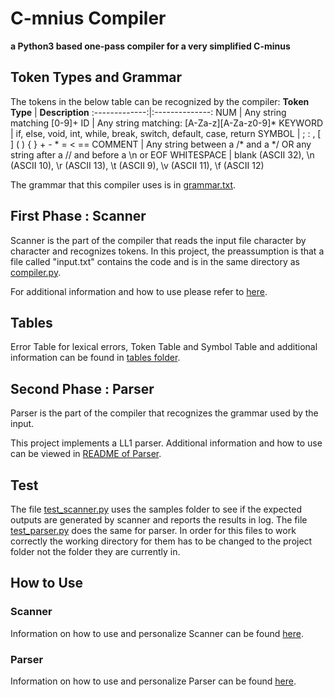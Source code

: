 # C-mnius Compiler

**a Python3 based one-pass compiler for a very simplified C-minus**

## Token Types and Grammar

The tokens in the below table can be recognized by the compiler:
**Token Type** | **Description**
:-------------:|:--------------:
NUM | Any string matching [0-9]+
ID | Any string matching: [A-Za-z][A-Za-z0-9]*
KEYWORD | if, else, void, int, while, break, switch, default, case, return
SYMBOL | ; : , [ ] ( ) { } + - * = < ==
COMMENT | Any string between a /* and a */ OR any string after a // and before a \n or EOF
WHITESPACE | blank (ASCII 32), \n (ASCII 10), \r (ASCII 13), \t (ASCII 9), \v (ASCII 11), \f (ASCII 12)

The grammar that this compiler uses is in [grammar.txt](https://github.com/ArshiAAkhavan/C-minus-compiler/blob/master/Parser/data/grammar.txt).

## First Phase : Scanner
Scanner is the part of the compiler that reads the input file character by character and recognizes tokens.
In this project, the preassumption is that a file called "input.txt" contains the code and is in the same directory as [compiler.py](https://github.com/ArshiAAkhavan/C-minus-compiler/blob/master/compiler.py). 

For additional information and how to use please refer to [here](https://github.com/ArshiAAkhavan/C-minus-compiler/edit/master/scanner/README.md).
## Tables
Error Table for lexical errors, Token Table and Symbol Table and additional information can be found in [tables folder](https://github.com/ArshiAAkhavan/C-minus-compiler/tree/master/tables).

## Second Phase : Parser
Parser is the part of the compiler that recognizes the grammar used by the input.

This project implements a LL1 parser. Additional information and how to use can be viewed in [README of Parser](https://github.com/ArshiAAkhavan/C-minus-compiler/edit/master/Parser/README.md).

## Test
The file [test_scanner.py](https://github.com/ArshiAAkhavan/C-minus-compiler/blob/master/tests/scanner/test.py) uses the samples folder to see if the expected outputs are generated by scanner and reports the results in log.
The file [test_parser.py](https://github.com/ArshiAAkhavan/C-minus-compiler/blob/master/tests/parser/test.py) does the same for parser.
In order for this files to work correctly the working directory for them has to be changed to the project folder not the folder they are currently in.
## How to Use
### Scanner
Information on how to use and personalize Scanner can be found [here](https://github.com/ArshiAAkhavan/C-minus-compiler/edit/master/scanner/README.md).
### Parser
Information on how to use and personalize Parser can be found [here](https://github.com/ArshiAAkhavan/C-minus-compiler/edit/master/Parser/README.md).
